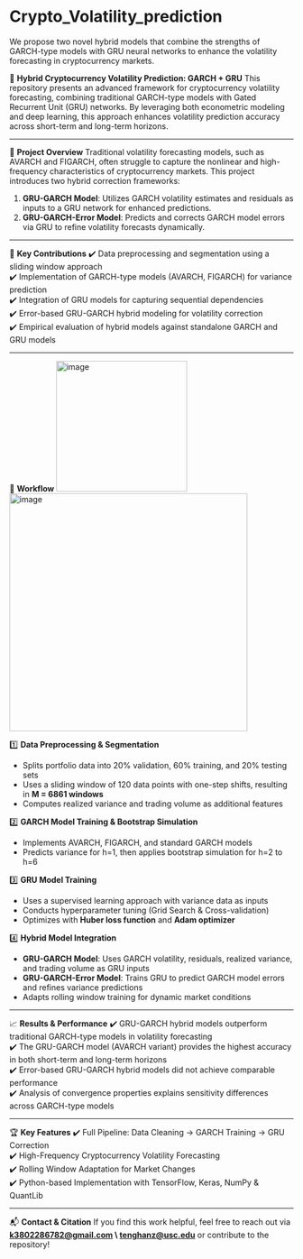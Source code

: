 # Crypto_Volatility_prediction
We propose two novel hybrid models that combine the strengths of GARCH-type models with GRU neural networks to enhance the volatility forecasting in cryptocurrency markets.

📌 **Hybrid Cryptocurrency Volatility Prediction: GARCH + GRU**
This repository presents an advanced framework for cryptocurrency volatility forecasting, combining traditional GARCH-type models with Gated Recurrent Unit (GRU) networks. By leveraging both econometric modeling and deep learning, this approach enhances volatility prediction accuracy across short-term and long-term horizons.

---

🔹 **Project Overview**
Traditional volatility forecasting models, such as AVARCH and FIGARCH, often struggle to capture the nonlinear and high-frequency characteristics of cryptocurrency markets. This project introduces two hybrid correction frameworks:
1. **GRU-GARCH Model**: Utilizes GARCH volatility estimates and residuals as inputs to a GRU network for enhanced predictions.
2. **GRU-GARCH-Error Model**: Predicts and corrects GARCH model errors via GRU to refine volatility forecasts dynamically.

---

🔹 **Key Contributions**
✔️ Data preprocessing and segmentation using a sliding window approach  
✔️ Implementation of GARCH-type models (AVARCH, FIGARCH) for variance prediction  
✔️ Integration of GRU models for capturing sequential dependencies  
✔️ Error-based GRU-GARCH hybrid modeling for volatility correction  
✔️ Empirical evaluation of hybrid models against standalone GARCH and GRU models  

---

🚀 **Workflow**
<img width="232" alt="image" src="https://github.com/user-attachments/assets/394fc12f-4153-4dbe-8f24-6e80d98a3154" />     <img width="422" alt="image" src="https://github.com/user-attachments/assets/ee2a0f3c-7314-4394-8a74-731bbe2b0371" />

1️⃣ **Data Preprocessing & Segmentation**  
- Splits portfolio data into 20% validation, 60% training, and 20% testing sets  
- Uses a sliding window of 120 data points with one-step shifts, resulting in **M = 6861 windows**  
- Computes realized variance and trading volume as additional features  

2️⃣ **GARCH Model Training & Bootstrap Simulation**  
- Implements AVARCH, FIGARCH, and standard GARCH models  
- Predicts variance for h=1, then applies bootstrap simulation for h=2 to h=6  

3️⃣ **GRU Model Training**  
- Uses a supervised learning approach with variance data as inputs  
- Conducts hyperparameter tuning (Grid Search & Cross-validation)  
- Optimizes with **Huber loss function** and **Adam optimizer**  

4️⃣ **Hybrid Model Integration**  
- **GRU-GARCH Model**: Uses GARCH volatility, residuals, realized variance, and trading volume as GRU inputs  
- **GRU-GARCH-Error Model**: Trains GRU to predict GARCH model errors and refines variance predictions  
- Adapts rolling window training for dynamic market conditions  

---

📈 **Results & Performance**
✔️ GRU-GARCH hybrid models outperform traditional GARCH-type models in volatility forecasting  
✔️ The GRU-GARCH model (AVARCH variant) provides the highest accuracy in both short-term and long-term horizons  
✔️ Error-based GRU-GARCH hybrid models did not achieve comparable performance  
✔️ Analysis of convergence properties explains sensitivity differences across GARCH-type models  

---

🏆 **Key Features**
✔️ Full Pipeline: Data Cleaning → GARCH Training → GRU Correction  
✔️ High-Frequency Cryptocurrency Volatility Forecasting  
✔️ Rolling Window Adaptation for Market Changes  
✔️ Python-based Implementation with TensorFlow, Keras, NumPy & QuantLib  

---

📬 **Contact & Citation**
If you find this work helpful, feel free to reach out via **k3802286782@gmail.com \ tenghanz@usc.edu** or contribute to the repository!


